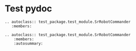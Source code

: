 # Test pydoc

```eval_rst
.. autoclass:: test_package.test_module.SrRobotCommander
   :members:
```

```eval_rst
.. autoclass:: test_package.test_module.SrRobotCommander
    :members:
    :autosummary:
```